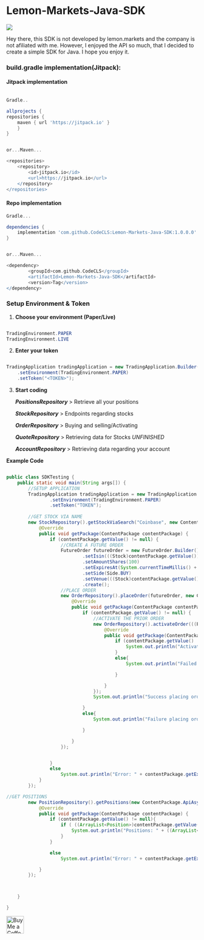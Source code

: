 # Lemon-Markets-Java-SDK
[![](https://jitpack.io/v/CodeCLS/Lemon-Markets-Java-SDK.svg)](https://jitpack.io/#CodeCLS/Lemon-Markets-Java-SDK)

Hey there,
this SDK is not developed by lemon.markets and the company is not afiliated with me.
However, I enjoyed the API so much, that I decided to create a simple SDK for Java. 
I hope you enjoy it.


<H3>build.gradle implementation(Jitpack):</H3>

<H4>Jitpack implementation</H4>

```groovy

Gradle.. 

allprojects {
repositories {
    maven { url 'https://jitpack.io' }
    }
}
```



```groovy

or...Maven...

<repositories>
	<repository>
	    <id>jitpack.io</id>
	    <url>https://jitpack.io</url>
	</repository>
</repositories>

```


<H4>Repo implementation</H4>


```groovy
Gradle...

dependencies {
    implementation 'com.github.CodeCLS:Lemon-Markets-Java-SDK:1.0.0.0'
}
```


```groovy

or...Maven...

<dependency>
	    <groupId>com.github.CodeCLS</groupId>
	    <artifactId>Lemon-Markets-Java-SDK</artifactId>
	    <version>Tag</version>
</dependency>
```

<H3>Setup Environment & Token</H3>

1. __Choose your environment (Paper/Live)__

```Java

TradingEnvironment.PAPER
TradingEnvironment.LIVE

   ```     
2. __Enter your token__

```java

TradingApplication tradingApplication = new TradingApplication.Builder()
    .setEnvironment(TradingEnvironment.PAPER)
    .setToken("<TOKEN>");

   ```
3. __Start coding__
   
   __*PositionsRepository*__ > Retrieve all your positions

   __*StockRepository*__ > Endpoints regarding stocks
   
   __*OrderRepository*__ > Buying and selling/Activating 

   __*QuoteRepository*__ > Retrieving data for Stocks *UNFINISHED*

   __*AccountRepository*__ > Retrieving data regarding your account

__Example Code__

```Java

public class SDKTesting {
    public static void main(String args[]) {
        //SETUP APPLICATION
        TradingApplication tradingApplication = new TradingApplication.Builder()
                .setEnvironment(TradingEnvironment.PAPER)
                .setToken("TOKEN");
        
        //GET STOCK VIA NAME
        new StockRepository().getStockViaSearch("Coinbase", new ContentPackage.ApiAsyncReturn() {
            @Override
            public void getPackage(ContentPackage contentPackage) {
                if (contentPackage.getValue() != null) {
                    //CREATE A FUTURE ORDER
                    FutureOrder futureOrder = new FutureOrder.Builder()
                            .setIsin(((Stock)contentPackage.getValue()).getIsin())
                            .setAmountShares(100)
                            .setExpiresAt(System.currentTimeMillis() + 10000000)
                            .setSide(Side.BUY)
                            .setVenue(((Stock)contentPackage.getValue()).getVenues().get(0))
                            .create();
                    //PLACE ORDER
                    new OrderRepository().placeOrder(futureOrder, new ContentPackage.ApiAsyncReturn() {
                        @Override
                        public void getPackage(ContentPackage contentPackage) {
                            if (contentPackage.getValue() != null) {
                                //ACTIVATE THE PRIOR ORDER
                                new OrderRepository().activateOrder(((PlacedOrder)contentPackage.getValue()).getId(), new ContentPackage.ApiAsyncReturn() {
                                    @Override
                                    public void getPackage(ContentPackage contentPackage) {
                                        if (contentPackage.getValue() != null) {
                                            System.out.println("Activated Order");
                                        }
                                        else{
                                            System.out.println("Failed to activate Order");

                                        }

                                    }
                                });
                                System.out.println("Success placing order");

                            }
                            else{
                                System.out.println("Failure placing order");

                            }

                        }
                    });


                }
                else
                    System.out.println("Error: " + contentPackage.getException().getMessage());
            }
        });

//GET POSITIONS
        new PositionRepository().getPositions(new ContentPackage.ApiAsyncReturn() {
            @Override
            public void getPackage(ContentPackage contentPackage) {
                if (contentPackage.getValue() != null){
                    if ( ((ArrayList<Position>)contentPackage.getValue()).size() != 0) {
                        System.out.println("Positions: " + ((ArrayList<Position>) contentPackage.getValue()).get(0));
                    }
                }

                else
                    System.out.println("Error: " + contentPackage.getException().getMessage());

            }
        });



    }

}

```

<a href='https://ko-fi.com/CodeC' target='_blank'><img height='35' style='border:0px;height:46px;' src='https://az743702.vo.msecnd.net/cdn/kofi3.png?v=0' border='0' alt='Buy Me a Coffee at ko-fi.com' />





